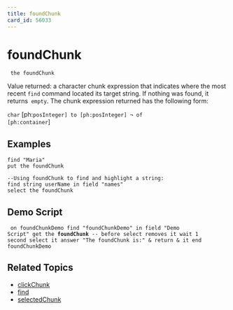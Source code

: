 ```yaml
---
title: foundChunk
card_id: 56033
---
```


# foundChunk

<code><pre>
the foundChunk
</pre></code>

Value returned: a character chunk expression that indicates where the most recent <code>find</code> command located its target string. If nothing was found, it returns<code> empty</code>. The chunk expression returned has the following form:

<code>char</code> [ph:<code>posInteger] to [ph:posInteger] ¬     of [ph:container</code>] 


## Examples

```
find "Maria"
put the foundChunk

--Using foundChunk to find and highlight a string:
find string userName in field "names"
select the foundChunk
```

## Demo Script

<code><pre>
on foundChunkDemo
  find "foundChunkDemo" in field "Demo Script"
  get the <b>foundChunk</b> -- before select removes it
  wait 1 second
  select it
  answer "The foundChunk is:" & return & it
end foundChunkDemo
</pre></code>

## Related Topics

* [clickChunk](/HyperTalkReference/functions/clickChunk)
* [find](/HyperTalkReference/commands/find)
* [selectedChunk](/HyperTalkReference/functions/selectedChunk)
